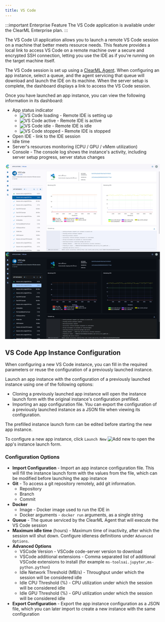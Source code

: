 ```yaml
---
title: VS Code
---
```


:::important Enterprise Feature
The VS Code application is available under the ClearML Enterprise plan.
:::

The VS Code UI application allows you to launch a remote VS Code session on a machine that better meets resource needs. 
This feature provides a local link to access VS Code on a remote machine over a secure and encrypted SSH connection,
letting you use the IDE as if you're running on the target machine itself.

The VS Code session is set up using a [ClearML Agent](../../clearml_agent.md). When configuring an app instance, 
select a queue, and the agent servicing that queue will download and launch the IDE on its machine. When the server 
setup is complete, the dashboard displays a link to access the VS Code session.  

Once you have launched an app instance, you can view the following information in its dashboard: 
* App status indicator
    * <img src="/docs/latest/icons/ico-vscode-loading.svg" alt="VS Code loading" className="icon size-md" /> - Remote IDE is setting up 
    * <img src="/docs/latest/icons/ico-vscode-active.svg" alt="VS Code active" className="icon size-md" /> - Remote IDE is active
    * <img src="/docs/latest/icons/ico-vscode-idle.svg" alt="VS Code idle" className="icon size-md" /> - Remote IDE is idle  
    * <img src="/docs/latest/icons/ico-vscode-stopped.svg" alt="VS Code stopped" className="icon size-md" /> - Remote IDE is stopped
* Open IDE - link to the IDE session
* Idle time
* Server's resources monitoring (CPU / GPU / vMem utilization)
* Console - The console log shows the instance's activity, including server setup progress, server status changes

![VS Code Dashboard](../../img/apps_vs_code.png#light-mode-only)
![VS Code Dashboard](../../img/apps_vs_code_dark.png#dark-mode-only)

## VS Code App Instance Configuration
When configuring a new VS Code instance, you can fill in the required parameters or reuse the configuration of 
a previously launched instance.  

Launch an app instance with the configuration of a previously launched instance using one of the following options:
* Cloning a previously launched app instance will open the instance launch form with the original instance's 
configuration prefilled.
* Importing an app configuration file. You can export the configuration of a previously launched instance as a JSON file 
when viewing its configuration.

The prefilled instance launch form can be edited before starting the new app instance. 

To configure a new app instance, click `Launch New` <img src="/docs/latest/icons/ico-add.svg" alt="Add new" className="icon size-md space-sm" /> 
to open the app's instance launch form.

### Configuration Options

* **Import Configuration** - Import an app instance configuration file. This will fill the instance launch form with the 
  values from the file, which can be modified before launching the app instance
* **Git** - To access a git repository remotely, add git information. 
  * Repository
  * Branch
  * Commit
* **Docker**
  * Image - Docker image used to run the IDE in
  * Docker arguments - `docker run` arguments, as a single string
* **Queue** - The queue serviced by the ClearML Agent that will execute the VS Code session
* **Maximum idle time** (hours) - Maximum time of inactivity, after which the session will shut down. Configure idleness 
  definitions under `Advanced Options`.  
* **Advanced Options**
  * VSCode Version - VSCode code-server version to download
  * VSCode additional extensions - Comma separated list of additional VSCode extensions to install (for example `ms-toolsai.jupyter,ms-python.python`)
  * Idle Network Threshold (MB/s) - Throughput under which the session will be considered idle
  * Idle CPU Threshold (%) - CPU utilization under which the session will be considered idle
  * Idle GPU Threshold (%) - GPU utilization under which the session will be considered idle
* **Export Configuration** - Export the app instance configuration as a JSON file, which you can later import to create 
  a new instance with the same configuration


